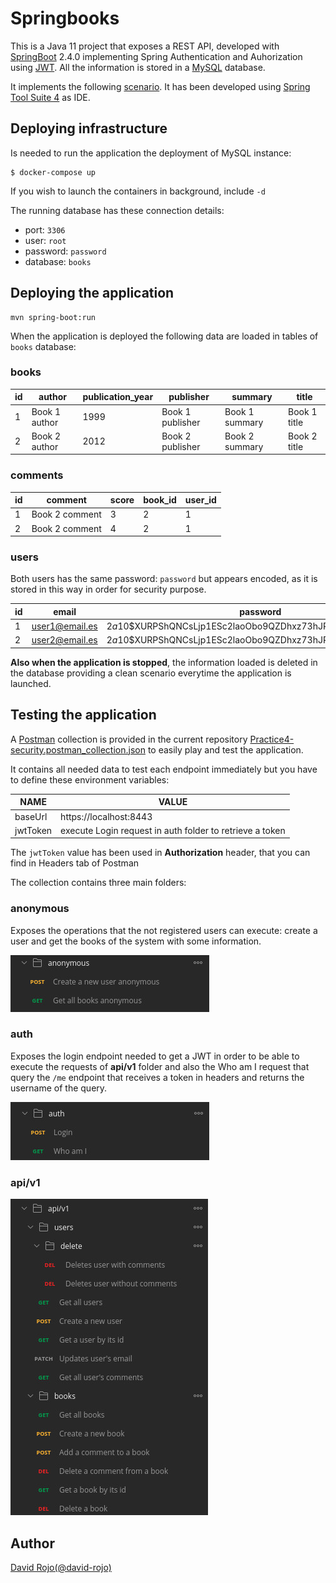 # Springbooks

This is a Java 11 project that exposes a REST API, developed with [SpringBoot](https://spring.io/projects/spring-boot) 2.4.0 implementing Spring Authentication and Auhorization using [JWT](https://www.jwt.io/). All the information is stored in a [MySQL](https://www.mysql.com/) database.

It implements the following [scenario](doc/scenario.md). It has been developed using [Spring Tool Suite 4](https://spring.io/tools) as IDE.

## Deploying infrastructure

Is needed to run the application the deployment of MySQL instance:

```
$ docker-compose up
```

If you wish to launch the containers in background, include ```-d```

The running database has these connection details:

  * port: ```3306```
  * user: ```root```
  * password: ```password```
  * database: ```books```
  
## Deploying the application

```
mvn spring-boot:run
```

When the application is deployed the following data are loaded in tables of ```books``` database:

### books

| id | author        | publication_year | publisher        | summary        | title        |
|----|---------------|------------------|------------------|----------------|--------------|
| 1  | Book 1 author | 1999             | Book 1 publisher | Book 1 summary | Book 1 title |
| 2  | Book 2 author | 2012             | Book 2 publisher | Book 2 summary | Book 2 title |

### comments

| id | comment        | score | book_id | user_id |
|----|----------------|-------|---------|---------|
| 1  | Book 2 comment | 3     | 2       | 1       |
| 2  | Book 2 comment | 4     | 2       | 1       |

### users

Both users has the same password: ```password``` but appears encoded, as it is stored in this way in order for security purpose.

| id | email          | password                                                     | username |
|----|----------------|--------------------------------------------------------------|----------|
| 1  | user1@email.es | $2a$10$XURPShQNCsLjp1ESc2laoObo9QZDhxz73hJPaEv7/cBha4pk0AgP. | user1    |
| 2  | user2@email.es | $2a$10$XURPShQNCsLjp1ESc2laoObo9QZDhxz73hJPaEv7/cBha4pk0AgP. | user2    |


**Also when the application is stopped**, the information loaded is deleted in the database providing a clean scenario everytime the application is launched.

## Testing the application

A [Postman](https://www.postman.com/) collection is provided in the current repository [Practice4-security.postman_collection.json](Practice4-security.postman_collection.json) to easily play and test the application.

It contains all needed data to test each endpoint immediately but you have to define these environment variables:

| NAME     | VALUE                                                    |
|----------|----------------------------------------------------------|
| baseUrl  | https://localhost:8443                                   |
| jwtToken | execute Login request in auth folder to retrieve a token |

The ```jwtToken``` value has been used in **Authorization** header, that you can find in Headers tab of Postman

The collection contains three main folders:

### anonymous

Exposes the operations that the not registered users can execute: create a user and get the books of the system with some information.

![POSTMAN ANONYMOUS](doc/img/postman-anonymous.jpg)

### auth

Exposes the login endpoint needed to get a JWT in order to  be able to execute the requests of **api/v1** folder and also the Who am I request that query the ```/me``` endpoint that receives a token in headers and returns the username of the query.

![POSTMAN AUTH](doc/img/postman-auth.jpg)

### api/v1

![POSTMAN API](doc/img/postman-users-books.jpg)

## Author

[David Rojo(@david-rojo)](https://github.com/david-rojo)
